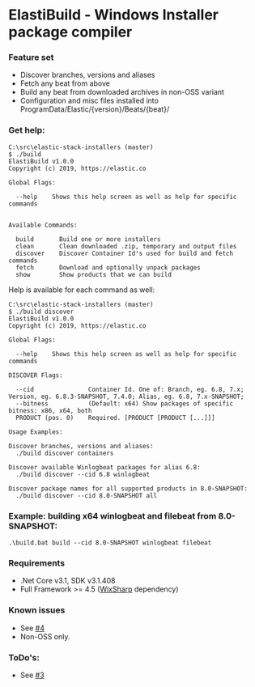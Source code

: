 # ElastiBuild - Windows Installer package compiler

### Feature set
- Discover branches, versions and aliases
- Fetch any beat from above
- Build any beat from downloaded archives in non-OSS variant
- Configuration and misc files installed into ProgramData/Elastic/{version}/Beats/{beat}/

### Get help:
```
C:\src\elastic-stack-installers (master)
$ ./build
ElastiBuild v1.0.0
Copyright (c) 2019, https://elastic.co

Global Flags:

  --help    Shows this help screen as well as help for specific commands


Available Commands:

  build       Build one or more installers
  clean       Clean downloaded .zip, temporary and output files
  discover    Discover Container Id's used for build and fetch commands
  fetch       Download and optionally unpack packages
  show        Show products that we can build
```

Help is available for each command as well:

```
C:\src\elastic-stack-installers (master)
$ ./build discover
ElastiBuild v1.0.0
Copyright (c) 2019, https://elastic.co

Global Flags:

  --help    Shows this help screen as well as help for specific commands

DISCOVER Flags:

  --cid               Container Id. One of: Branch, eg. 6.8, 7.x; Version, eg. 6.8.3-SNAPSHOT, 7.4.0; Alias, eg. 6.8, 7.x-SNAPSHOT;
  --bitness           (Default: x64) Show packages of specific bitness: x86, x64, both
  PRODUCT (pos. 0)    Required. [PRODUCT [PRODUCT [...]]]

Usage Examples:

Discover branches, versions and aliases:
  ./build discover containers

Discover available Winlogbeat packages for alias 6.8:
  ./build discover --cid 6.8 winlogbeat

Discover package names for all supported products in 8.0-SNAPSHOT:
  ./build discover --cid 8.0-SNAPSHOT all
```

### Example: building x64 winlogbeat and filebeat from 8.0-SNAPSHOT:
    .\build.bat build --cid 8.0-SNAPSHOT winlogbeat filebeat

### Requirements
- .Net Core v3.1, SDK v3.1.408
- Full Framework >= 4.5 ([WixSharp](https://github.com/oleg-shilo/wixsharp) dependency)

### Known issues
- See [#4](https://github.com/elastic/elastic-stack-installers/issues/4)
- Non-OSS only.

### ToDo's:
- See [#3](https://github.com/elastic/elastic-stack-installers/issues/3)
